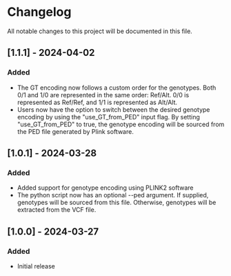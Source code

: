 # Changelog

All notable changes to this project will be documented in this file.

## [1.1.1] - 2024-04-02

### Added
- The GT encoding now follows a custom order for the genotypes. Both 0/1 and 1/0 are represented in the same order: Ref/Alt. 0/0 is represented as Ref/Ref, and 1/1 is represented as Alt/Alt.
- Users now have the option to switch between the desired genotype encoding by using the "use_GT_from_PED" input flag. By setting "use_GT_from_PED" to true, the genotype encoding will be sourced from the PED file generated by Plink software.

## [1.0.1] - 2024-03-28

### Added
- Added support for genotype encoding using PLINK2 software
- The python script now has an optional --ped argument. If supplied, genotypes will be sourced from this file. Otherwise, genotypes will be extracted from the VCF file.

## [1.0.0] - 2024-03-27

### Added
- Initial release

